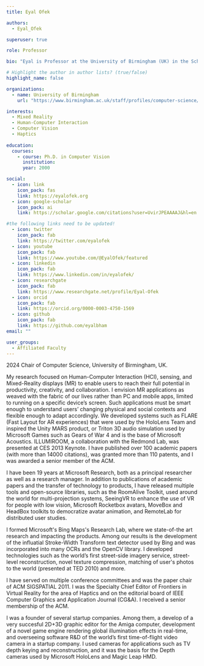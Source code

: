 ```yaml
---
title: Eyal Ofek

authors:
  - Eyal_Ofek

superuser: true

role: Professor

bio: "Eyal is Professor at the University of Birmingham (UK) in the School of Computer Science."

# Highlight the author in author lists? (true/false)
highlight_name: false

organizations:
  - name: University of Birmingham
    url: "https://www.birmingham.ac.uk/staff/profiles/computer-science/academic-staff/ofek-eyal"

interests:
  - Mixed Reality
  - Human-Computer Interaction
  - Computer Vision
  - Haptics
 
education:
  courses:
    - course: Ph.D. in Computer Vision
      institution: 
      year: 2000

social:
  - icon: link
    icon_pack: fas
    link: https://eyalofek.org
  - icon: google-scholar
    icon_pack: ai
    link: https://scholar.google.com/citations?user=UvirJPEAAAAJ&hl=en

#the following links need to be updated!
  - icon: twitter
    icon_pack: fab
    link: https://twitter.com/eyalofek
  - icon: youtube
    icon_pack: fab
    link: https://www.youtube.com/@EyalOfek/featured
  - icon: linkedin
    icon_pack: fab
    link: https://www.linkedin.com/in/eyalofek/
  - icon: researchgate
    icon_pack: fab
    link: https://www.researchgate.net/profile/Eyal-Ofek
  - icon: orcid
    icon_pack: fab
    link: https://orcid.org/0000-0003-4750-1569
  - icon: github
    icon_pack: fab
    link: https://github.com/eyalbham
email: ""

user_groups:
  - Affiliated Faculty
---
```



2024 Chair of Computer Science, University of Birmingham, UK.

My research focused on Human-Computer Interaction (HCI), sensing, and Mixed-Reality displays (MR) to enable users to reach their full potential in productivity, 
creativity, and collaboration. I envision MR applications as weaved with the fabric of our lives rather than PC and mobile apps, limited to running on a specific device’s screen. Such applications must be smart enough to understand users’ changing physical and social contexts and flexible enough to adapt accordingly. We developed systems such as FLARE (Fast Layout for AR experiences) that were used by the HoloLens Team and inspired the Unity MARS product, or Triton 3D audio simulation used by Microsoft Games such as Gears of War 4 and is the base of Microsoft Acoustics. ILLUMIROOM, a collaboration with the Redmond Lab, was presented at CES 2013 Keynote.
I have published over 100 academic papers (with more than 14000 citations), was granted more than 110 patents, and I was awarded a senior member of the ACM.

I have been 19 years at Microsoft Research, both as a principal researcher as well as a research manager. 
In addition to publications of academic papers and the transfer of technology to products, I have released multiple tools and open-source libraries, 
such as the RoomAlive Toolkit, used around the world for multi-projection systems, 
SeeingVR to enhance the use of VR for people with low vision, 
Microsoft Rocketbox avatars, MoveBox and HeadBox toolkits to democratize avatar animation, 
and RemoteLab for distributed user studies.

I formed Microsoft's Bing Maps's Research Lab, where we state-of-the art research and impacting the products. 
Among our results is the development of the influatial Stroke-Width Transform text detector used by Bing and was incorporated into many OCRs and the OpenCV library. 
I developed technologies such as the world’s first street-side imagery service, street-level reconstruction, novel texture compression, matching of user's photos to the world (presented at TED 2010) and more.

I have served on multiple conference committees and was the paper chair of ACM SIGSPATIAL 2011. I was the Specialty Chief Editor of Frontiers in Virtual Reality for the area of Haptics and on the editorial board of IEEE Computer Graphics and Application Journal (CG&A). I received a senior membership of the ACM.

I was a founder of several startup companies. 
Among them, a develop of a very succesful 2D+3D graphic editor for the Amiga computer, development of a novel game engine rendering global illumination effects in real-time, and overseeing software R&D of the world’s first time-of-flight video camera in a startup company. I used cameras for applications such as TV depth keying and reconstruction, and it was the basis for the Depth cameras used by Microsoft HoloLens and Magic Leap HMD.





